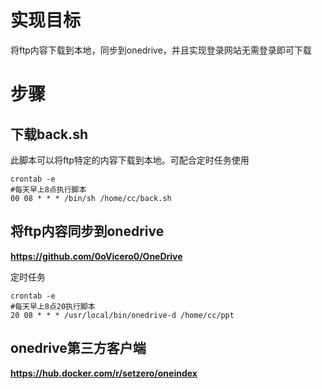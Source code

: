 # 实现目标

将ftp内容下载到本地，同步到onedrive，并且实现登录网站无需登录即可下载

# 步骤

## 下载back.sh

此脚本可以将ftp特定的内容下载到本地。可配合定时任务使用

```shell
crontab -e
#每天早上8点执行脚本
00 08 * * * /bin/sh /home/cc/back.sh
```

## 将ftp内容同步到onedrive

**https://github.com/0oVicero0/OneDrive**

定时任务

```shell
crontab -e
#每天早上8点20执行脚本
20 08 * * * /usr/local/bin/onedrive-d /home/cc/ppt
```

## onedrive第三方客户端

**https://hub.docker.com/r/setzero/oneindex**

